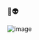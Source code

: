 ### 👋👽
![image](https://user-images.githubusercontent.com/47142089/232676784-71be1720-f99e-4fb1-8a9c-ea021fb86ec4.png)

<!--
**DannMolina/dannmolina** is a ✨ _special_ ✨ repository because its `README.md` (this file) appears on your GitHub profile.

Here are some ideas to get you started:

- 🔭 I’m currently working on ...
- 🌱 I’m currently learning ...
- 👯 I’m looking to collaborate on ...
- 🤔 I’m looking for help with ...
- 💬 Ask me about ...
- 📫 How to reach me: ...
- 😄 Pronouns: ...
- ⚡ Fun fact: ...
-->

